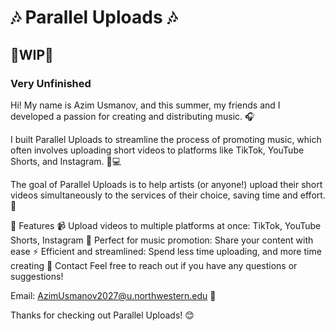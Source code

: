 # 🎶 Parallel Uploads 🎶
## 🚧WIP🚧
### Very Unfinished
Hi! My name is Azim Usmanov, and this summer, my friends and I developed a passion for creating and distributing music. 🎧

I built Parallel Uploads to streamline the process of promoting music, which often involves uploading short videos to platforms like TikTok, YouTube Shorts, and Instagram. 📱💻

The goal of Parallel Uploads is to help artists (or anyone!) upload their short videos simultaneously to the services of their choice, saving time and effort. 🚀

📌 Features
📹 Upload videos to multiple platforms at once: TikTok, YouTube Shorts, Instagram
🎵 Perfect for music promotion: Share your content with ease
⚡ Efficient and streamlined: Spend less time uploading, and more time creating
📧 Contact
Feel free to reach out if you have any questions or suggestions!

Email: AzimUsmanov2027@u.northwestern.edu 📩

Thanks for checking out Parallel Uploads! 😊
